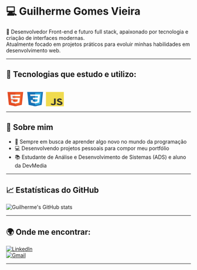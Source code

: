 # 💻 Guilherme Gomes Vieira  

🎯 Desenvolvedor Front-end e futuro full stack, apaixonado por tecnologia e criação de interfaces modernas.  
Atualmente focado em projetos práticos para evoluir minhas habilidades em desenvolvimento web.  

---

## 🚀 Tecnologias que estudo e utilizo:
<div style="display: inline_block"><br>
  <img align="center" alt="HTML" height="40" width="50" src="https://raw.githubusercontent.com/devicons/devicon/master/icons/html5/html5-original.svg">
  <img align="center" alt="CSS" height="40" width="50" src="https://raw.githubusercontent.com/devicons/devicon/master/icons/css3/css3-original.svg">
  <img align="center" alt="JavaScript" height="40" width="50" src="https://raw.githubusercontent.com/devicons/devicon/master/icons/javascript/javascript-original.svg">
</div>

---

## 📌 Sobre mim
- 🚀 Sempre em busca de aprender algo novo no mundo da programação  
- 💻 Desenvolvendo projetos pessoais para compor meu portfólio  
- 📚 Estudante de Análise e Desenvolvimento de Sistemas (ADS) e aluno da DevMedia 

---

## 📈 Estatísticas do GitHub
![Guilherme's GitHub stats](https://github-readme-stats.vercel.app/api?username=GuilhermegvieiraDev&show_icons=true&theme=dracula)

---

## 🌍 Onde me encontrar:
[![LinkedIn](https://img.shields.io/badge/LinkedIn-0A66C2?style=for-the-badge&logo=linkedin&logoColor=white)](https://www.linkedin.com/in/guilherme-vieira-dev/)  
[![Gmail](https://img.shields.io/badge/-Email-D14836?style=for-the-badge&logo=gmail&logoColor=white)](mailto:guilhermegvieiradev@gmail.com)

---

